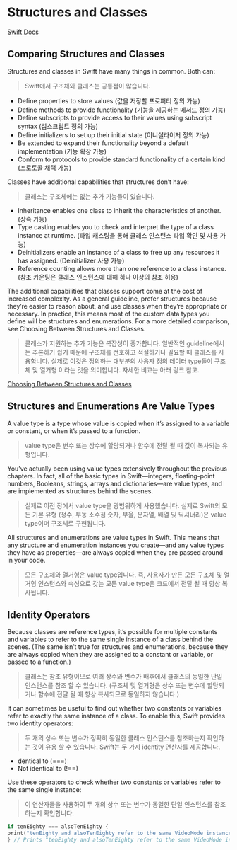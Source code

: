 # Structures and Classes

[Swift Docs](https://docs.swift.org/swift-book/LanguageGuide/ClassesAndStructures.html)  

## Comparing Structures and Classes

Structures and classes in Swift have many things in common. Both can:
> Swift에서 구조체와 클래스는 공통점이 많습니다. 

* Define properties to store values (값을 저장할 프로퍼티 정의 가능)
* Define methods to provide functionality (기능을 제공하는 메서드 정의 가능)
* Define subscripts to provide access to their values using subscript syntax (섭스크립트 정의 가능)
* Define initializers to set up their initial state (이니셜라이저 정의 가능)
* Be extended to expand their functionality beyond a default implementation (기능 확장 가능)
* Conform to protocols to provide standard functionality of a certain kind (프로토콜 채택 가능)

Classes have additional capabilities that structures don’t have:
> 클래스는 구조체에는 없는 추가 기능들이 있습니다.

* Inheritance enables one class to inherit the characteristics of another. (상속 가능)
* Type casting enables you to check and interpret the type of a class instance at runtime. (타입 캐스팅을 통해 클래스 인스턴스 타입 확인 및 사용 가능)
* Deinitializers enable an instance of a class to free up any resources it has assigned. (Deinitializer 사용 가능)
* Reference counting allows more than one reference to a class instance. (참조 카운팅은 클래스 인스턴스에 대해 하나 이상의 참조 허용)

The additional capabilities that classes support come at the cost of increased complexity. As a general guideline, prefer structures because they’re easier to reason about, and use classes when they’re appropriate or necessary. In practice, this means most of the custom data types you define will be structures and enumerations. For a more detailed comparison, see Choosing Between Structures and Classes.
> 클래스가 지원하는 추가 기능은 복잡성이 증가합니다. 일반적인 guideline에서는 추론하기 쉽기 때문에 구조체를 선호하고 적절하거나 필요할 때 클래스를 사용합니다. 실제로 이것은 정의하는 대부분의 사용자 정의 데이터 type들이 구조체 및 열거형 이라는 것을 의미합니다. 자세한 비교는 아래 링크 참고.

[Choosing Between Structures and Classes](https://developer.apple.com/documentation/swift/choosing_between_structures_and_classes)

## Structures and Enumerations Are Value Types

A value type is a type whose value is copied when it’s assigned to a variable or constant, or when it’s passed to a function.
> value type은 변수 또는 상수에 할당되거나 함수에 전달 될 때 값이 복사되는 유형입니다.

You’ve actually been using value types extensively throughout the previous chapters. In fact, all of the basic types in Swift—integers, floating-point numbers, Booleans, strings, arrays and dictionaries—are value types, and are implemented as structures behind the scenes.
> 실제로 이전 장에서 value type을 광범위하게 사용했습니다. 실제로 Swift의 모든 기본 유형 (정수, 부동 소수점 숫자, 부울, 문자열, 배열 및 딕셔너리)은 value type이며 구조체로 구현됩니다.

All structures and enumerations are value types in Swift. This means that any structure and enumeration instances you create—and any value types they have as properties—are always copied when they are passed around in your code.
> 모든 구조체와 열거형은 value type입니다. 즉, 사용자가 만든 모든 구조체 및 열거형 인스턴스와 속성으로 갖는 모든 value type은 코드에서 전달 될 때 항상 복사됩니다.


## Identity Operators

Because classes are reference types, it’s possible for multiple constants and variables to refer to the same single instance of a class behind the scenes. (The same isn’t true for structures and enumerations, because they are always copied when they are assigned to a constant or variable, or passed to a function.)
> 클래스는 참조 유형이므로 여러 상수와 변수가 배후에서 클래스의 동일한 단일 인스턴스를 참조 할 수 있습니다. (구조체 및 열거형은 상수 또는 변수에 할당되거나 함수에 전달 될 때 항상 복사되므로 동일하지 않습니다.)

It can sometimes be useful to find out whether two constants or variables refer to exactly the same instance of a class. To enable this, Swift provides two identity operators:
> 두 개의 상수 또는 변수가 정확히 동일한 클래스 인스턴스를 참조하는지 확인하는 것이 유용 할 수 있습니다. Swift는 두 가지 identity 연산자를 제공합니다.

* dentical to (===)
* Not identical to (!==)

Use these operators to check whether two constants or variables refer to the same single instance:
> 이 연산자들을 사용하여 두 개의 상수 또는 변수가 동일한 단일 인스턴스를 참조하는지 확인합니다.

```swift
if tenEighty === alsoTenEighty {
print("tenEighty and alsoTenEighty refer to the same VideoMode instance.")
} // Prints "tenEighty and alsoTenEighty refer to the same VideoMode instance."
```  

